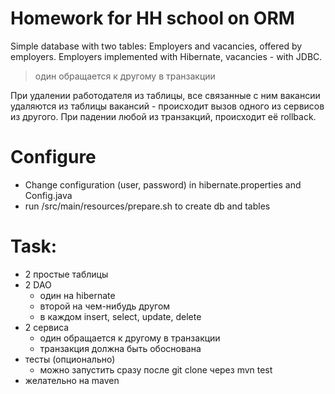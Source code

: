 # Homework for HH school on ORM

Simple database with two tables: Employers and vacancies, offered by employers.
Employers implemented with Hibernate, vacancies - with JDBC.

> один обращается к другому в транзакции

При удалении работодателя из таблицы, все связанные с ним вакансии удаляются из таблицы вакансий - происходит вызов одного из сервисов из другого. При падении любой из транзакций, происходит её rollback.

# Configure
- Change configuration (user, password) in hibernate.properties and Config.java
- run /src/main/resources/prepare.sh to create db and tables

# Task:
- 2 простые таблицы
- 2 DAO
  - один на hibernate
  - второй на чем-нибудь другом
  - в каждом insert, select, update, delete
- 2 сервиса
  - один обращается к другому в транзакции
  - транзакция должна быть обоснована
- тесты (опционально)
  - можно запустить сразу после git clone через mvn test
- желательно на maven
